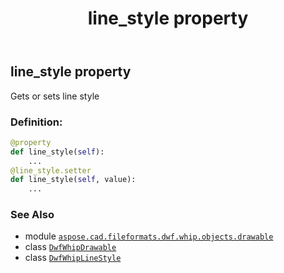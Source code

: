 ﻿---
title: line_style property
second_title: Aspose.CAD for Python via .NET API References
description: 
type: docs
weight: 70
url: /aspose.cad.fileformats.dwf.whip.objects.drawable/dwfwhipdrawable/line_style/
is_root: false
---

## line_style property


Gets or sets line style
### Definition:
```python
@property
def line_style(self):
    ...
@line_style.setter
def line_style(self, value):
    ...
```

### See Also
* module [`aspose.cad.fileformats.dwf.whip.objects.drawable`](../../)
* class [`DwfWhipDrawable`](/cad/python-net/aspose.cad.fileformats.dwf.whip.objects.drawable/dwfwhipdrawable)
* class [`DwfWhipLineStyle`](/cad/python-net/aspose.cad.fileformats.dwf.whip.objects.service/dwfwhiplinestyle)
